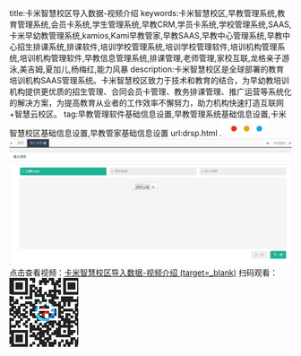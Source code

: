 title:卡米智慧校区导入数据-视频介绍
keywords:卡米智慧校区,早教管理系统,教育管理系统,会员卡系统,学生管理系统,早教CRM,学员卡系统,学校管理系统,SAAS,卡米早幼教管理系统,kamios,Kami早教管家,早教SAAS,早教中心管理系统,早教中心招生排课系统,排课软件,培训学校管理系统,培训学校管理软件,培训机构管理系统,培训机构管理软件,早教信息管理系统,排课管理,老师管理,家校互联,龙格亲子游泳,美吉姆,夏加儿,杨梅红,能力风暴
description:卡米智慧校区是全球部署的教育培训机构SAAS管理系统。卡米智慧校区致力于技术和教育的结合，为早幼教培训机构提供更优质的招生管理、合同会员卡管理、教务排课管理、推广运营等系统化的解决方案，为提高教育从业者的工作效率不懈努力，助力机构快速打造互联网+智慧云校区。
tag:早教管理软件基础信息设置,早教管理系统基础信息设置,卡米智慧校区基础信息设置,早教管家基础信息设置
url:drsp.html
![](/基础数据设置/_image/2017-06-13-21-01-45.jpg)
![](./_image/2017-06-13-18-15-12.jpg)
点击查看视频：[卡米智慧校区导入数据-视频介绍 (target=_blank)](http://player.youku.com/player.php/Type/Folder/Fid//Ob//sid/XMjUyNTY0Nzk2OA==/v.swf)
扫码观看：
![](./_image/2017-06-13-18-15-44.jpg)